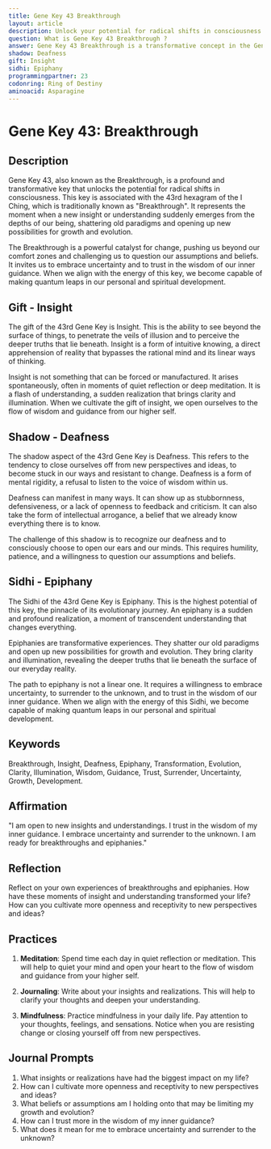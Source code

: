 ```yaml
---
title: Gene Key 43 Breakthrough
layout: article
description: Unlock your potential for radical shifts in consciousness with Gene Key 43 Breakthrough. Embrace uncertainty, challenge old paradigms, and make quantum leaps in your personal and spiritual development.
question: What is Gene Key 43 Breakthrough ?
answer: Gene Key 43 Breakthrough is a transformative concept in the Gene Keys system. It signifies the shift from deafness to insight, enabling profound self-understanding and innovative breakthroughs in one's life journey.
shadow: Deafness
gift: Insight
sidhi: Epiphany
programmingpartner: 23
codonring: Ring of Destiny
aminoacid: Asparagine
---
```

# Gene Key 43: Breakthrough

## Description

Gene Key 43, also known as the Breakthrough, is a profound and transformative key that unlocks the potential for radical shifts in consciousness. This key is associated with the 43rd hexagram of the I Ching, which is traditionally known as "Breakthrough". It represents the moment when a new insight or understanding suddenly emerges from the depths of our being, shattering old paradigms and opening up new possibilities for growth and evolution.

The Breakthrough is a powerful catalyst for change, pushing us beyond our comfort zones and challenging us to question our assumptions and beliefs. It invites us to embrace uncertainty and to trust in the wisdom of our inner guidance. When we align with the energy of this key, we become capable of making quantum leaps in our personal and spiritual development.

## Gift - Insight

The gift of the 43rd Gene Key is Insight. This is the ability to see beyond the surface of things, to penetrate the veils of illusion and to perceive the deeper truths that lie beneath. Insight is a form of intuitive knowing, a direct apprehension of reality that bypasses the rational mind and its linear ways of thinking.

Insight is not something that can be forced or manufactured. It arises spontaneously, often in moments of quiet reflection or deep meditation. It is a flash of understanding, a sudden realization that brings clarity and illumination. When we cultivate the gift of insight, we open ourselves to the flow of wisdom and guidance from our higher self.

## Shadow - Deafness

The shadow aspect of the 43rd Gene Key is Deafness. This refers to the tendency to close ourselves off from new perspectives and ideas, to become stuck in our ways and resistant to change. Deafness is a form of mental rigidity, a refusal to listen to the voice of wisdom within us.

Deafness can manifest in many ways. It can show up as stubbornness, defensiveness, or a lack of openness to feedback and criticism. It can also take the form of intellectual arrogance, a belief that we already know everything there is to know.

The challenge of this shadow is to recognize our deafness and to consciously choose to open our ears and our minds. This requires humility, patience, and a willingness to question our assumptions and beliefs.

## Sidhi - Epiphany

The Sidhi of the 43rd Gene Key is Epiphany. This is the highest potential of this key, the pinnacle of its evolutionary journey. An epiphany is a sudden and profound realization, a moment of transcendent understanding that changes everything.

Epiphanies are transformative experiences. They shatter our old paradigms and open up new possibilities for growth and evolution. They bring clarity and illumination, revealing the deeper truths that lie beneath the surface of our everyday reality.

The path to epiphany is not a linear one. It requires a willingness to embrace uncertainty, to surrender to the unknown, and to trust in the wisdom of our inner guidance. When we align with the energy of this Sidhi, we become capable of making quantum leaps in our personal and spiritual development.

## Keywords

Breakthrough, Insight, Deafness, Epiphany, Transformation, Evolution, Clarity, Illumination, Wisdom, Guidance, Trust, Surrender, Uncertainty, Growth, Development.

## Affirmation

"I am open to new insights and understandings. I trust in the wisdom of my inner guidance. I embrace uncertainty and surrender to the unknown. I am ready for breakthroughs and epiphanies."

## Reflection

Reflect on your own experiences of breakthroughs and epiphanies. How have these moments of insight and understanding transformed your life? How can you cultivate more openness and receptivity to new perspectives and ideas?

## Practices

1. **Meditation**: Spend time each day in quiet reflection or meditation. This will help to quiet your mind and open your heart to the flow of wisdom and guidance from your higher self.

2. **Journaling**: Write about your insights and realizations. This will help to clarify your thoughts and deepen your understanding.

3. **Mindfulness**: Practice mindfulness in your daily life. Pay attention to your thoughts, feelings, and sensations. Notice when you are resisting change or closing yourself off from new perspectives.

## Journal Prompts

1. What insights or realizations have had the biggest impact on my life?
2. How can I cultivate more openness and receptivity to new perspectives and ideas?
3. What beliefs or assumptions am I holding onto that may be limiting my growth and evolution?
4. How can I trust more in the wisdom of my inner guidance?
5. What does it mean for me to embrace uncertainty and surrender to the unknown?